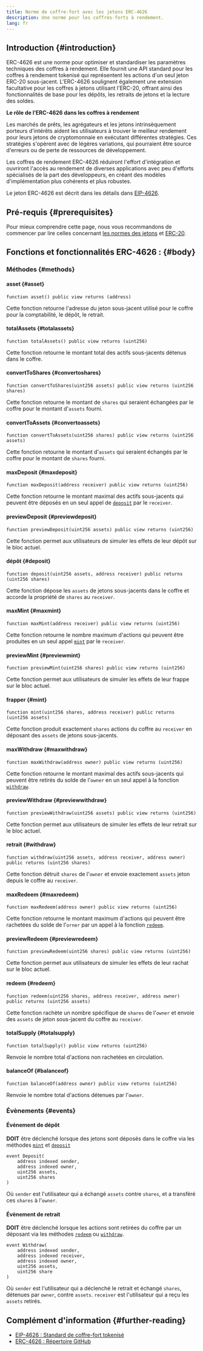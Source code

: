 ```yaml
---
title: Norme de coffre-fort avec les jetons ERC-4626
description: Une norme pour les coffres-forts à rendement.
lang: fr
---
```


## Introduction \{#introduction}

ERC-4626 est une norme pour optimiser et standardiser les paramètres techniques des coffres à rendement. Elle fournit une API standard pour les coffres à rendement tokenisé qui représentent les actions d'un seul jeton ERC-20 sous-jacent. L'ERC-4626 soulignent également une extension facultative pour les coffres à jetons utilisant l'ERC-20, offrant ainsi des fonctionnalités de base pour les dépôts, les retraits de jetons et la lecture des soldes.

**Le rôle de l’ERC-4626 dans les coffres à rendement**

Les marchés de prêts, les agrégateurs et les jetons intrinsèquement porteurs d'intérêts aident les utilisateurs à trouver le meilleur rendement pour leurs jetons de cryptomonnaie en exécutant différentes stratégies. Ces stratégies s'opèrent avec de légères variations, qui pourraient être source d'erreurs ou de perte de ressources de développement.

Les coffres de rendement ERC-4626 réduiront l'effort d'intégration et ouvriront l'accès au rendement de diverses applications avec peu d'efforts spécialisés de la part des développeurs, en créant des modèles d'implémentation plus cohérents et plus robustes.

Le jeton ERC-4626 est décrit dans les détails dans [EIP-4626](https://eips.ethereum.org/EIPS/eip-4626).

## Pré-requis \{#prerequisites}

Pour mieux comprendre cette page, nous vous recommandons de commencer par lire celles concernant [les normes des jetons](/developers/docs/standards/tokens/) et [ERC-20](/developers/docs/standards/tokens/erc-20/).

## Fonctions et fonctionnalités ERC-4626 : \{#body}

### Méthodes \{#methods}

#### asset \{#asset}

```solidity
function asset() public view returns (address)
```

Cette fonction retourne l'adresse du jeton sous-jacent utilisé pour le coffre pour la comptabilité, le dépôt, le retrait.

#### totalAssets \{#totalassets}

```solidity
function totalAssets() public view returns (uint256)
```

Cette fonction retourne le montant total des actifs sous-jacents détenus dans le coffre.

#### convertToShares \{#convertoshares}

```solidity
function convertToShares(uint256 assets) public view returns (uint256 shares)
```

Cette fonction retourne le montant de `shares` qui seraient échangées par le coffre pour le montant d'`assets` fourni.

#### convertToAssets \{#convertoassets}

```solidity
function convertToAssets(uint256 shares) public view returns (uint256 assets)
```

Cette fonction retourne le montant d'`assets` qui seraient échangés par le coffre pour le montant de `shares` fourni.

#### maxDeposit \{#maxdeposit}

```solidity
function maxDeposit(address receiver) public view returns (uint256)
```

Cette fonction retourne le montant maximal des actifs sous-jacents qui peuvent être déposés en un seul appel de [`deposit`](#deposit) par le `receiver`.

#### previewDeposit \{#previewdeposit}

```solidity
function previewDeposit(uint256 assets) public view returns (uint256)
```

Cette fonction permet aux utilisateurs de simuler les effets de leur dépôt sur le bloc actuel.

#### dépôt \{#deposit}

```solidity
function deposit(uint256 assets, address receiver) public returns (uint256 shares)
```

Cette fonction dépose les `assets` de jetons sous-jacents dans le coffre et accorde la propriété de `shares` au `receiver`.

#### maxMint \{#maxmint}

```solidity
function maxMint(address receiver) public view returns (uint256)
```

Cette fonction retourne le nombre maximum d'actions qui peuvent être produites en un seul appel [`mint`](#mint) par le `receiver`.

#### previewMint \{#previewmint}

```solidity
function previewMint(uint256 shares) public view returns (uint256)
```

Cette fonction permet aux utilisateurs de simuler les effets de leur frappe sur le bloc actuel.

#### frapper \{#mint}

```solidity
function mint(uint256 shares, address receiver) public returns (uint256 assets)
```

Cette fonction produit exactement `shares` actions du coffre au `receiver` en déposant des `assets` de jetons sous-jacents.

#### maxWithdraw \{#maxwithdraw}

```solidity
function maxWithdraw(address owner) public view returns (uint256)
```

Cette fonction retourne le montant maximal des actifs sous-jacents qui peuvent être retirés du solde de l'`owner` en un seul appel à la fonction [`withdraw`](#withdraw).

#### previewWithdraw \{#previewwithdraw}

```solidity
function previewWithdraw(uint256 assets) public view returns (uint256)
```

Cette fonction permet aux utilisateurs de simuler les effets de leur retrait sur le bloc actuel.

#### retrait \{#withdraw}

```solidity
function withdraw(uint256 assets, address receiver, address owner) public returns (uint256 shares)
```

Cette fonction détruit `shares` de l'`owner` et envoie exactement `assets` jeton depuis le coffre au `receiver`.

#### maxRedeem \{#maxredeem}

```solidity
function maxRedeem(address owner) public view returns (uint256)
```

Cette fonction retourne le montant maximum d'actions qui peuvent être rachetées du solde de l'`orner` par un appel à la fonction [`redeem`](#redeem).

#### previewRedeem \{#previewredeem}

```solidity
function previewRedeem(uint256 shares) public view returns (uint256)
```

Cette fonction permet aux utilisateurs de simuler les effets de leur rachat sur le bloc actuel.

#### redeem \{#redeem}

```solidity
function redeem(uint256 shares, address receiver, address owner) public returns (uint256 assets)
```

Cette fonction rachète un nombre spécifique de `shares` de l'`owner` et envoie des `assets` de jeton sous-jacent du coffre au `receiver`.

#### totalSupply \{#totalsupply}

```solidity
function totalSupply() public view returns (uint256)
```

Renvoie le nombre total d'actions non rachetées en circulation.

#### balanceOf \{#balanceof}

```solidity
function balanceOf(address owner) public view returns (uint256)
```

Renvoie le nombre total d'actions détenues par l'`owner`.

### Évènements \{#events}

#### Événement de dépôt

**DOIT** être déclenché lorsque des jetons sont déposés dans le coffre via les méthodes [`mint`](#mint) et [`deposit`](#deposit)

```solidity
event Deposit(
    address indexed sender,
    address indexed owner,
    uint256 assets,
    uint256 shares
)
```

Où `sender` est l'utilisateur qui a échangé `assets` contre `shares`, et a transféré ces `shares` à l'`owner`.

#### Évènement de retrait

**DOIT** être déclenché lorsque les actions sont retirées du coffre par un déposant via les méthodes [`redeem`](#redeem) ou [`withdraw`](#withdraw).

```solidity
event Withdraw(
    address indexed sender,
    address indexed receiver,
    address indexed owner,
    uint256 assets,
    uint256 share
)
```

Où `sender` est l'utilisateur qui a déclenché le retrait et échangé `shares`, détenues par `owner`, contre `assets`. `receiver` est l'utilisateur qui a reçu les `assets` retirés.

## Complément d'information \{#further-reading}

- [EIP-4626 : Standard de coffre-fort tokenisé](https://eips.ethereum.org/EIPS/eip-4626)
- [ERC-4626 : Répertoire GitHub](https://github.com/Rari-Capital/solmate/blob/main/src/mixins/ERC4626.sol)
